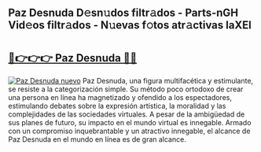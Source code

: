 ## Paz Desnuda D𝚎sn𝚞dos filtr𝚊dos - Parts-nGH Vid𝚎os filtr𝚊dos - N𝚞evas f𝚘tos atr𝚊ctivas laXEl

# <h2><a href="http://mbauv1.tromn.icu/?c=Paz+Desnuda">🔗👉👉👉 Paz Desnuda 🔗🔗</a></h2>

[![Paz Desnuda nuevo](https://i.imgur.com/pEAQMta.gif)](http://mbauv1.tromn.icu/?c=Paz+Desnuda)
Paz Desnuda, una figura multifacética y estimulante, se resiste a la categorización simple. Su método poco ortodoxo de crear una persona en línea ha magnetizado y ofendido a los espectadores, estimulando debates sobre la expresión artística, la moralidad y las complejidades de las sociedades virtuales. A pesar de la ambigüedad de sus planes de futuro, su impacto en el mundo virtual es innegable. Armado con un compromiso inquebrantable y un atractivo innegable, el alcance de Paz Desnuda en el mundo en línea es de gran alcance.
